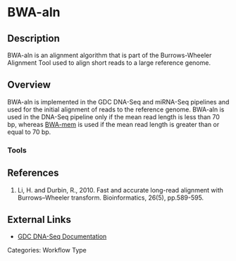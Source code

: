 # BWA-aln #
## Description ##

BWA-aln is an alignment algorithm that is part of the Burrows-Wheeler Alignment Tool used to align short reads to a large reference genome.

## Overview ##

BWA-aln is implemented in the GDC DNA-Seq and miRNA-Seq pipelines and used for the initial alignment of reads to the reference genome. BWA-aln is used in the DNA-Seq pipeline only if the mean read length is less than 70 bp, whereas [BWA-mem](LINK) is used if the mean read length is greater than or equal to 70 bp.    

### Tools ###
## References ##
1. Li, H. and Durbin, R., 2010. Fast and accurate long-read alignment with Burrows–Wheeler transform. Bioinformatics, 26(5), pp.589-595.

## External Links ##
* [GDC DNA-Seq Documentation](https://docs.gdc.cancer.gov/Data/Bioinformatics_Pipelines/DNA_Seq_Variant_Calling_Pipeline/)

Categories: Workflow Type
